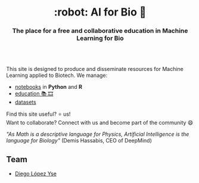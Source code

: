 <HTML><h1 align="center">:robot: AI for Bio 🧬</h1> 

<h3 align="center">The place for a free and collaborative education in Machine Learning for Bio</h3>
<br>
<br> 
</HTML>

This site is designed to produce and disseminate resources for Machine Learning applied to Biotech. We manage:
- [notebooks](notebooks) in **Python** and **R**
- [education 📚 🎞️](learning)
- [datasets](datasets)


Find this site useful? :star: us!  
Want to collaborate? Connect with us and become part of the community 😄

*"As Math is a descriptive language for Physics, Artificial Intelligence is the language for Biology"* (Demis Hassabis, CEO of DeepMind)

## Team
- [Diego López Yse](https://github.com/dlopezyse)
   

